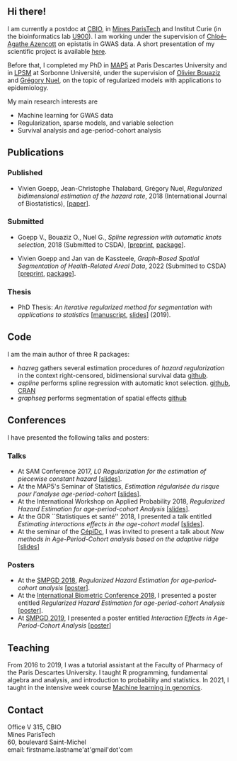 ## Hi there!

I am currently a postdoc at [CBIO](http://cbio.mines-paristech.fr/), in [Mines ParisTech](http://www.mines-paristech.fr/) and Institut Curie (in the bioinformatics lab  [U900](https://science.curie.fr/recherche/biologie-interactive-des-tumeurs-immunologie-environnement/c/)). I am working under the supervision of [Chloé-Agathe Azencott](http://cazencott.info/) on epistatis in GWAS data. A short presentation of my scientific project is available [here](conference/cbio_meeting.pdf).

Before that, I completed my PhD in [MAP5](http://map5.mi.parisdescartes.fr/) at Paris Descartes University and in [LPSM](http://www.lpsm.paris) at Sorbonne Université, under the supervision of [Olivier Bouaziz](http://www.math-info.univ-paris5.fr/~obouaziz/) and [Grégory Nuel](http://nuel.perso.math.cnrs.fr/), on the topic of regularized models with applications to epidemiology.

My main research interests are

- Machine learning for GWAS data
- Regularization, sparse models, and variable selection
- Survival analysis and age-period-cohort analysis

## Publications
### Published

- Vivien Goepp, Jean-Christophe Thalabard, Grégory Nuel, *Regularized bidimensional estimation of the hazard rate*, 2018 (International Journal of Biostatistics), [[paper](https://doi.org/10.1515/ijb-2019-0003)].

### Submitted

- Goepp V., Bouaziz O., Nuel G., *Spline regression with automatic knots selection*, 2018 (Submitted to CSDA), [[preprint](https://hal.archives-ouvertes.fr/hal-01853459v1), [package](https://github.com/goepp/aspline)].

- Vivien Goepp and Jan van de Kassteele, *Graph-Based Spatial Segmentation of Health-Related Areal Data*, 2022 (Submitted to CSDA) [[preprint](https://hal.archives-ouvertes.fr/hal-03474990v1), [package](https://github.com/goepp/graphseg)].

### Thesis

- PhD Thesis: *An iterative regularized method for segmentation with applications to statistics* [[manuscript](https://hal.archives-ouvertes.fr/tel-02473848v1), [slides](phd/phd_slides.pdf)] (2019).


## Code

I am the main author of three R packages:

- *hazreg* gathers several estimation procedures of *hazard regularization* in the context right-censored, bidimensional survival data [github](https://github.com/goepp/hazreg).
- *aspline* performs spline regression with automatic knot selection. [github](https://github.com/goepp/aspline), [CRAN](https://cran.r-project.org/web/packages/aspline/index.html)
- *graphseg* performs segmentation of spatial effects [github](https://github.com/goepp/graphseg)

## Conferences
I have presented the following talks and posters:

### Talks
- At SAM Conference 2017, *L0 Regularization for the estimation of piecewise constant hazard* [[slides](conference/sam.pdf)].
- At the MAP5's Seminar of Statistics, *Estimation régularisée du risque pour l'analyse age-period-cohort* [[slides](conference/map5.pdf)].
- At the International Workshop on Applied Probability 2018, *Regularized Hazard Estimation for age-period-cohort Analysis* [[slides](conference/iwap.pdf)].
- At the GDR ``Statistiques et santé'' 2018, I presented a talk entitled *Estimating interactions effects in the age-cohort model* [[slides](conference/gdr.pdf)]. 
- At the seminar of the [CépiDc](https://www.cepidc.inserm.fr/), I was invited to present a talk about *New methods in Age-Period-Cohort analysis based on the adaptive ridge* [[slides]](conference/cepidc.pdf)

### Posters
- At the [SMPGD 2018](https://web.archive.org/web/20190131163210/https://smpgd2018.sciencesconf.org/), *Regularized Hazard Estimation for age-period-cohort analysis* [[poster](conference/smpgd_2018.pdf)].
- At the [International Biometric Conference 2018](http://2018.biometricconference.org/), I presented a poster entitled *Regularized Hazard Estimation for age-period-cohort Analysis* [[poster](conference/ibc.pdf)].
- At [SMPGD 2019](https://smpgd2019.sciencesconf.org/), I presented a poster entitled *Interaction Effects in Age-Period-Cohort Analysis* [[poster](conference/smpgd_2019.pdf)]

## Teaching

From 2016 to 2019, I was a tutorial assistant at the Faculty of Pharmacy of the Paris Descartes University. I taught R programming, fundamental algebra and analysis, and introduction to probability and statistics. 
In 2021, I taught in the intensive week course [Machine learning in genomics](https://data-psl.github.io/intensive-week-genomics/).


## Contact

Office V 315, CBIO  
Mines ParisTech  
60, boulevard Saint-Michel   
email: firstname.lastname'at'gmail'dot'com


